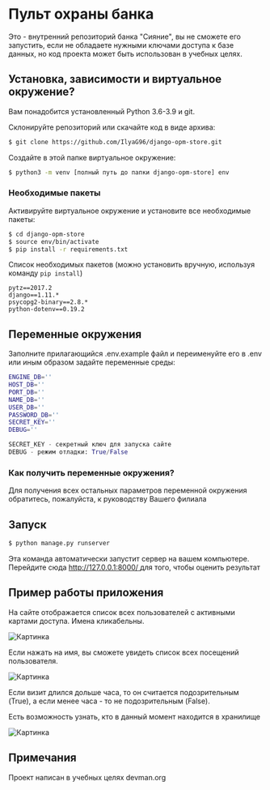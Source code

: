 
# Пульт охраны банка

Это - внутренний репозиторий банка "Сияние", вы не сможете его запустить, если не обладаете нужными ключами доступа к базе данных, но код проекта может быть использован в учебных целях.

## Установка, зависимости и виртуальное окружение?

Вам понадобится установленный Python 3.6-3.9 и git.

Склонируйте репозиторий или скачайте код в виде архива:
```bash
$ git clone https://github.com/IlyaG96/django-opm-store.git
```

Создайте в этой папке виртуальное окружение:
```bash
$ python3 -m venv [полный путь до папки django-opm-store] env
```
### Необходимые пакеты
Активируйте виртуальное окружение и установите все необходимые пакеты:
```bash
$ cd django-opm-store
$ source env/bin/activate
$ pip install -r requirements.txt
```
Список необходимых пакетов (можно установить вручную, используя команду `pip install`)

```text
pytz==2017.2
django==1.11.*
psycopg2-binary==2.8.*
python-dotenv==0.19.2
```


## Переменные окружения
Заполните прилагающийся .env.example файл и переименуйте его в .env или иным образом задайте переменные среды:

```bash
ENGINE_DB=''
HOST_DB=''
PORT_DB=''
NAME_DB=''
USER_DB=''
PASSWORD_DB=''
SECRET_KEY=''
DEBUG=''
```

```python
SECRET_KEY - секретный ключ для запуска сайте
DEBUG - режим отладки: True/False
```
### Как получить переменные окружения?
Для получения всех остальных параметров переменной окружения обратитесь, пожалуйста, к руководству Вашего филиала

## Запуск
```bash
$ python manage.py runserver
```
Эта команда автоматически запустит сервер на вашем компьютере. Перейдите сюда [ http://127.0.0.1:8000/
](http://127.0.0.1:8000) для того, чтобы оценить результат

## Пример работы приложения

На сайте отображается список всех пользователей с активными картами доступа. Имена кликабельны.  

![Картинка](https://downloader.disk.yandex.ru/preview/5687a842727cb12cba2251f9c3088fc075df67eb46e90ad9a546b7b3e2b892b8/61aac461/NiqRg-YShT_Ms2sUe4_MNsxonG9V2PXx5clO5wFmd-PW03oWiHlQsuCK30fBgc_ivWK0geqTUvf_KWvGXiNzFw%3D%3D?uid=0&filename=%D0%A1%D0%BD%D0%B8%D0%BC%D0%BE%D0%BA%20%D1%8D%D0%BA%D1%80%D0%B0%D0%BD%D0%B0%202021-12-04%20%D0%B2%2008.18.48.png&disposition=inline&hash=&limit=0&content_type=image%2Fpng&owner_uid=0&tknv=v2&size=512x512)  

Если нажать на имя, вы сможете увидеть список всех посещений пользователя.  

![Картинка](https://downloader.disk.yandex.ru/preview/6da04e0741a00c60d7eda1cc688ffb3f4c784fdad6d9d8ddda9f4ec441375826/61aac433/1v8GwBKydeESoZzRwgFJbTbpLDCMA4ugeEM7TZcP8f55n5DLkwyTxJ92TTPNzTNopdxQgNoT2gJUCAUgBTgefA%3D%3D?uid=0&filename=%D0%A1%D0%BD%D0%B8%D0%BC%D0%BE%D0%BA%20%D1%8D%D0%BA%D1%80%D0%B0%D0%BD%D0%B0%202021-12-04%20%D0%B2%2008.09.03.png&disposition=inline&hash=&limit=0&content_type=image%2Fpng&owner_uid=0&tknv=v2&size=512x512)

Если визит длился дольше часа, то он считается подозрительным (True), а если менее часа - то не подозрительным (False).

Есть возможность узнать, кто в данный момент находится в хранилище  

![Картинка](https://downloader.disk.yandex.ru/preview/fcf2f1fec253d98c1249c8db4e9037ce43658fdc7b95cb434aedd1cdb6683983/61aac418/1LhluN7EQIyNZiyERQ8Y-lq6MLDJD8GchacC7YJ1fGn728OqJX_w2-e90Tv5QkHmGbT2W8dpswnk4BIT--9VaQ%3D%3D?uid=0&filename=%D0%A1%D0%BD%D0%B8%D0%BC%D0%BE%D0%BA%20%D1%8D%D0%BA%D1%80%D0%B0%D0%BD%D0%B0%202021-12-04%20%D0%B2%2008.08.07.png&disposition=inline&hash=&limit=0&content_type=image%2Fpng&owner_uid=0&tknv=v2&size=512x512)  


## Примечания

Проект написан в учебных целях devman.org